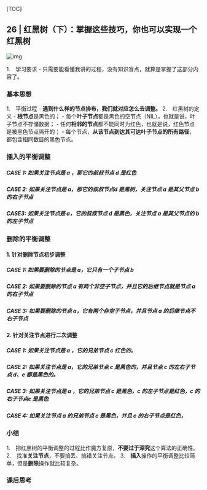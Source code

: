 [TOC]

## 26 | 红黑树（下）：掌握这些技巧，你也可以实现一个红黑树

![img](https://static001.geekbang.org/resource/image/57/ed/578b1b7602a9f03a7e900145f91fa6ed.jpg)

1.　学习要求
	- 只需要能看懂我讲的过程，没有知识盲点，就算是掌握了这部分内容了。

### 基本思想

1.　平衡过程
	- **遇到什么样的节点排布，我们就对应怎么去调整。**
2.　红黑树的定义
	- **根节点**是黑色的；
	- 每个**叶子节点**都是黑色的空节点（NIL），也就是说，叶子节点不存储数据；
	- 任何**相邻的节点**都不能同时为红色，也就是说，红色节点是被黑色节点隔开的；
	- 每个节点，**从该节点到达其可达叶子节点的所有路径**，都包含相同数目的黑色节点。

### 插入的平衡调整

##### CASE 1: 如果关注节点是 a ，那它的叔叔节点 d 是红色

##### CASE 2: 如果关注节点是 a，那它的叔叔节点d 是黑树，关注节点 a 是其父节点 b 的右子节点

##### CASE3: 如果关注节点是 a，它的叔叔节点 d 是黑色，关注节点 a 是其父节点的 b 的左子节点

### 删除的平衡调整

#### 1. 针对删除节点初步调整

##### CASE 1: 如果要删除的节点是 a，它只有一个子节点 b

##### CASE 2: 如果要删除的节点 a 有两个非空子节点，并且它的后继节点就是节点 a 的右子节点

##### CASE 3: 如果要删除的节点 a，它有两个非空子节点，并且节点 a 的后继节点不 右子节点

#### 2. 针对关注节点进行二次调整

##### CASE 1: 如果关注节点是 a ，它的兄弟节点 c  红色的。

##### CASE 2: 如果关注节点是 a，它的兄弟节点 c 是黑色的，并且节点 c 的左右子节点 d、e 都是黑色的。

##### CASE 3: 如果关注节点是 a ，它的兄弟节点 c 是黑色，c 的左子节点是红色，c 的右子节点e 是黑色

##### CASE 4: 如果关注节点 a 的兄弟节点 c 是黑色，并且 c 的右子节点是红色，

### 小结

1.　把红黑树的平衡调整的过程比作魔方复原，**不要过于深究**这个算法的正确性。
2.　找准**关注节点**，不要搞丢、搞错关注节点。
3.　**插入**操作的平衡调整比较简单，但是**删除**操作就比较复杂。

### 课后思考

